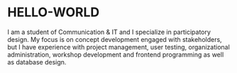 # HELLO-WORLD

I am a student of Communication & IT and I specialize in participatory design.
My focus is on concept development engaged with stakeholders, but I have experience with project management, user testing, organizational administration, workshop development and frontend programming as well as database design.
